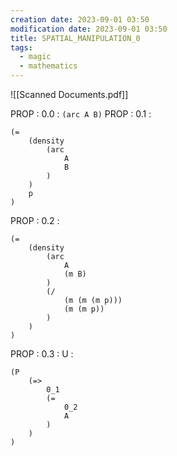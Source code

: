 ```yaml
---
creation date: 2023-09-01 03:50
modification date: 2023-09-01 03:50
title: SPATIAL_MANIPULATION_0
tags:
  - magic
  - mathematics
---
```

![[Scanned Documents.pdf]]

PROP : 0.0 : `(arc A B)`
PROP : 0.1 :
```
(=
	(density 
		(arc
			A
			B
		)
	)
	p
)
```

PROP : 0.2 :
```
(=
	(density
		(arc
			A
			(m B)
		)
		(/
			(m (m (m p)))
			(m (m p))
		)
	)
)
```

PROP : 0.3 : U : 
```
(P 
	(=>
		0_1
		(= 
			0_2
			A
		)
	)
)
```
